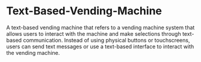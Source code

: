 # Text-Based-Vending-Machine
A text-based vending machine that refers to a vending machine system that allows users to interact with the machine and make selections through text-based communication. Instead of using physical buttons or touchscreens, users can send text messages or use a text-based interface to interact with the vending machine.
